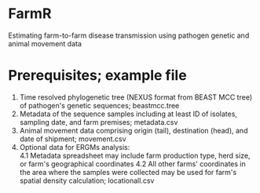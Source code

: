 # FarmR
Estimating farm-to-farm disease transmission using pathogen genetic and animal movement data

# Prerequisites; example file
1. Time resolved phylogenetic tree (NEXUS format from BEAST MCC tree) of pathogen's genetic sequences; beastmcc.tree
2. Metadata of the sequence samples including at least ID of isolates, sampling date, and farm premises; metadata.csv
3. Animal movement data comprising origin (tail), destination (head), and date of shipment; movement.csv
4. Optional data for ERGMs analysis:  
   4.1 Metadata spreadsheet may include farm production type, herd size, or farm's geographical coordinates
   4.2 All other farms' coordinates in the area where the samples were collected may be used for farm's spatial density calculation; locationall.csv
